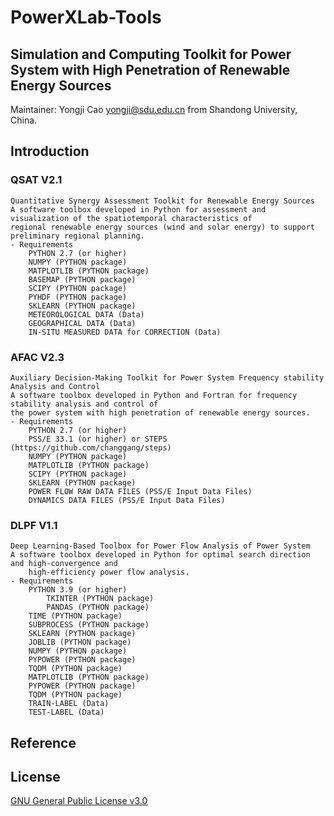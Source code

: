 # PowerXLab-Tools
## Simulation and Computing Toolkit for Power System with High Penetration of Renewable Energy Sources
Maintainer: Yongji Cao yongji@sdu.edu.cn from Shandong University, China.
## Introduction
### QSAT V2.1
	Quantitative Synergy Assessment Toolkit for Renewable Energy Sources
	A software toolbox developed in Python for assessment and visualization of the spatiotemporal characteristics of 
	regional renewable energy sources (wind and solar energy) to support preliminary regional planning.
	- Requirements
		PYTHON 2.7 (or higher)
		NUMPY (PYTHON package)
		MATPLOTLIB (PYTHON package)
		BASEMAP (PYTHON package)
		SCIPY (PYTHON package)
		PYHDF (PYTHON package)
		SKLEARN (PYTHON package)
		METEOROLOGICAL DATA (Data)
		GEOGRAPHICAL DATA (Data)
		IN-SITU MEASURED DATA for CORRECTION (Data)
### AFAC V2.3
	Auxiliary Decision-Making Toolkit for Power System Frequency stability Analysis and Control   
	A software toolbox developed in Python and Fortran for frequency stability analysis and control of
	the power system with high penetration of renewable energy sources.
	- Requirements
		PYTHON 2.7 (or higher)
		PSS/E 33.1 (or higher) or STEPS (https://github.com/changgang/steps)
		NUMPY (PYTHON package)
		MATPLOTLIB (PYTHON package)
		SCIPY (PYTHON package)
		SKLEARN (PYTHON package)
		POWER FLOW RAW DATA FILES (PSS/E Input Data Files)
		DYNAMICS DATA FILES (PSS/E Input Data Files) 
  ### DLPF V1.1
	Deep Learning-Based Toolbox for Power Flow Analysis of Power System   
	A software toolbox developed in Python for optimal search direction and high-convergence and 
        high-efficiency power flow analysis.
	- Requirements
		PYTHON 3.9 (or higher)
	        TKINTER (PYTHON package)
	        PANDAS (PYTHON package)
		TIME (PYTHON package)
		SUBPROCESS (PYTHON package)
		SKLEARN (PYTHON package)
		JOBLIB (PYTHON package)
		NUMPY (PYTHON package)
		PYPOWER (PYTHON package)
		TQDM (PYTHON package)
		MATPLOTLIB (PYTHON package)
		PYPOWER (PYTHON package)
		TQDM (PYTHON package)
		TRAIN-LABEL (Data)
		TEST-LABEL (Data)

## Reference
## License
[GNU General Public License v3.0](LICENSE)

